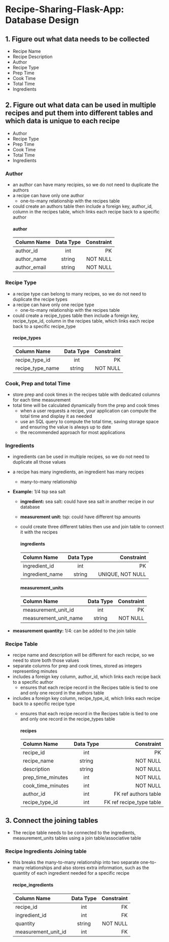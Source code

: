 # Recipe-Sharing-Flask-App: Database Design
## 1. Figure out what data needs to be collected
- Recipe Name
- Recipe Description
- Author
- Recipe Type
- Prep Time
- Cook Time
- Total Time
- Ingredients

## 2. Figure out what data can be used in multiple recipes and put them into different tables and which data is unique to each recipe
- Author
- Recipe Type
- Prep Time
- Cook Time
- Total Time
- Ingredients

### Author
- an author can have many recipies, so we do not need to duplicate the authors
- a recipe can have only one author
    - one-to-many relationship with the recipes table
- could create an authors table then include a foreign key, author_id, column in the recipes table, which links each recipe back to a specific author    
    #### author
    | Column Name             | Data Type     | Constraint  |
    | :---------------------- | :-----------: | ----------: |
    | author_id               | int           | PK          |
    | author_name             | string        | NOT NULL    |
    | author_email            | string        | NOT NULL    |

### Recipe Type
- a recipe type can belong to many recipes, so we do not need to duplicate the recipe types
- a recipe can have only one recipe type
    - one-to-many relationship with the recipes table
- could create a recipe_types table then include a foreign key, recipe_type_id, column in the recipes table, which links each recipe back to a specific recipe_type  
    #### recipe_types
    | Column Name             | Data Type     | Constraint  |
    | :---------------------- | :-----------: | ----------: |
    | recipe_type_id          | int           | PK          |
    | recipe_type_name        | string        | NOT NULL    |

### Cook, Prep and total Time
- store prep and cook times in the recipes table with dedicated columns for each time measurement
- total time will be calculated dynamically from the prep and cook times
    - when a user requests a recipe, your application can compute the total time and display it as needed
    - use an SQL query to compute the total time, saving storage space and ensuring the value is always up to date
    - the recommended approach for most applications

### Ingredients
- ingredients can be used in multiple recipes, so we do not need to duplicate all those values
- a recipe has many ingredients, an ingredient has many recipes
    - many-to-many relationship
- **Example:** 1/4 tsp sea salt
    - **ingredient:** sea salt: could have sea salt in another recipe in our database
    
    - **measurement unit:** tsp: could have different tsp amounts
    - could create three different tables then use and join table to connect it with the recipes

        #### ingredients
        | Column Name             | Data Type     | Constraint          |
        | :---------------------- | :-----------: | ------------------: |
        | ingredient_id           | int           | PK                  |
        | ingredient_name         | string        | UNIQUE, NOT NULL    |

        #### measurement_units
        | Column Name             | Data Type     | Constraint  |
        | :---------------------- | :-----------: | ----------: |
        | measurement_unit_id     | int           | PK          |
        | measurement_unit_name   | string        | NOT NULL    |


- **measurement quantity:** 1/4: can be added to the join table


### Recipe Table
- recipe name and description will be different for each recipe, so we need to store both those values
- separate columns for prep and cook times, stored as integers representing minutes
- includes a foreign key column, author_id, which links each recipe back to a specific author
    - ensures that each recipe record in the Recipes table is tied to one and only one record in the authors table
- includes a foreign key column, recipe_type_id, which links each recipe back to a specific recipe type
    - ensures that each recipe record in the Recipes table is tied to one and only one record in the recipe_types table

        #### recipes
        | Column Name            | Data Type     |       Constraint        |
        | :--------------------- | :-----------: | ----------------------: |
        | recipe_id              | int           | PK                      |
        | recipe_name            | string        | NOT NULL                |
        | description            | string        | NOT NULL                |
        | prep_time_minutes      | int           | NOT NULL                |
        | cook_time_minutes      | int           | NOT NULL                |
        | author_id              | int           | FK ref authors table    |
        | recipe_type_id         | int           | FK ref recipe_type table|



## 3. Connect the joining tables
- The recipe table needs to be connected to the ingredients, measurement_units tables using a join table/associative table

### Recipe Ingredients Joining table
- this breaks the many-to-many relationship into two separate one-to-many relationships and also stores extra information, such as the quantity of each ingredient needed for a specific recipe

    #### recipe_ingredients
    | Column Name             | Data Type     | Constraint  |
    | :---------------------- | :-----------: | ----------: |
    | recipe_id               | int           | FK          |
    | ingredient_id           | int           | FK          |
    | quantity                | string        | NOT NULL    |
    | measurement_unit_id     | int           | FK          |